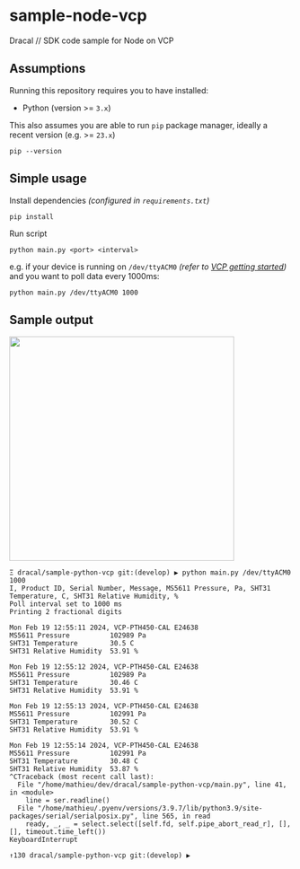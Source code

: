 # sample-node-vcp
Dracal // SDK code sample for Node on VCP

## Assumptions

Running this repository requires you to have installed:
- Python (version >= `3.x`)

This also assumes you are able to run `pip` package manager, ideally a recent version (e.g. >= `23.x`)
```
pip --version
```

## Simple usage

Install dependencies _(configured in `requirements.txt`)_
```
pip install
```

Run script
```
python main.py <port> <interval>
```

e.g. if your device is running on `/dev/ttyACM0` _(refer to [VCP getting started](https://www.dracal.com/en/tutorials/getting-started-with-vcp-mode/))_ and you want to poll data every 1000ms:
```
python main.py /dev/ttyACM0 1000
```

## Sample output
<img src="https://github.com/Dracaltech/sample-python-vcp/assets/1357711/7f784aec-37b5-4c47-a447-a1c18885383f" width=400 />

```
Ξ dracal/sample-python-vcp git:(develop) ▶ python main.py /dev/ttyACM0 1000
I, Product ID, Serial Number, Message, MS5611 Pressure, Pa, SHT31 Temperature, C, SHT31 Relative Humidity, %
Poll interval set to 1000 ms
Printing 2 fractional digits

Mon Feb 19 12:55:11 2024, VCP-PTH450-CAL E24638
MS5611 Pressure          102989 Pa
SHT31 Temperature        30.5 C
SHT31 Relative Humidity  53.91 %

Mon Feb 19 12:55:12 2024, VCP-PTH450-CAL E24638
MS5611 Pressure          102989 Pa
SHT31 Temperature        30.46 C
SHT31 Relative Humidity  53.91 %

Mon Feb 19 12:55:13 2024, VCP-PTH450-CAL E24638
MS5611 Pressure          102991 Pa
SHT31 Temperature        30.52 C
SHT31 Relative Humidity  53.91 %

Mon Feb 19 12:55:14 2024, VCP-PTH450-CAL E24638
MS5611 Pressure          102991 Pa
SHT31 Temperature        30.48 C
SHT31 Relative Humidity  53.87 %
^CTraceback (most recent call last):
  File "/home/mathieu/dev/dracal/sample-python-vcp/main.py", line 41, in <module>
    line = ser.readline()
  File "/home/mathieu/.pyenv/versions/3.9.7/lib/python3.9/site-packages/serial/serialposix.py", line 565, in read
    ready, _, _ = select.select([self.fd, self.pipe_abort_read_r], [], [], timeout.time_left())
KeyboardInterrupt

↑130 dracal/sample-python-vcp git:(develop) ▶
```

